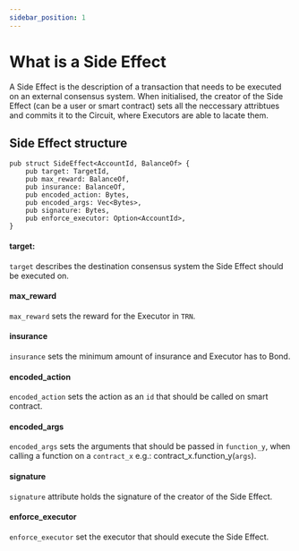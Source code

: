 ```yaml
---
sidebar_position: 1
---
```


# What is a Side Effect

A Side Effect is the description of a transaction that needs to be executed on an external consensus system. When initialised, the creator of the Side Effect (can be a user or smart contract) sets all the neccessary attribtues and commits it to the Circuit, where Executors are able to lacate them.


## Side Effect structure
```
pub struct SideEffect<AccountId, BalanceOf> {
    pub target: TargetId,
    pub max_reward: BalanceOf,
    pub insurance: BalanceOf,
    pub encoded_action: Bytes,
    pub encoded_args: Vec<Bytes>,
    pub signature: Bytes,
    pub enforce_executor: Option<AccountId>,
}
```

#### target:
`target` describes the destination consensus system the Side Effect should be executed on. 

#### max_reward 
`max_reward` sets the reward for the Executor in `TRN`.

#### insurance
`insurance` sets the minimum amount of insurance and Executor has to Bond.

#### encoded_action
`encoded_action` sets the action as an `id` that should be called on smart contract.

#### encoded_args
`encoded_args` sets the arguments that should be passed in `function_y`, when calling a function on a `contract_x` e.g.: contract_x.function_y(`args`).

#### signature
`signature` attribute holds the signature of the creator of the Side Effect.

#### enforce_executor
`enforce_executor` set the executor that should execute the Side Effect.
